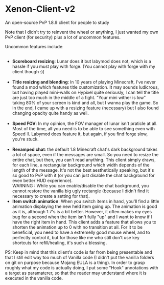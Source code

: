 # Xenon-Client-v2
An open-source PvP 1.8.9 client for people to study

Note that I didn't try to reinvent the wheel or anything, I just wanted my own PvP client (for security) plus a lot of uncommon features.

Uncommon features include:<br><br>
- **Scoreboard resizing**: Lunar does it but labymod does not, which is a hassle if you must play with forge. (You cannot play with forge with my client though :))<br><br>
- **Title resizing and blending**: In 10 years of playing Minecraft, I've never found a mod which features title customization. It may sounds ludicrous, but having played mini-walls on Hypixel quite seriously, I can tell the title are just too much in the middle of a fight. "Your mini wither is low" taking 80% of your screen is kind and all, but I wanna play the game. So in the end, I came up with a resizing feature (necessary) but I also found changing opacity quite handy as well.<br><br>
- **Speed FOV**: In my opinion, the FOV manager of lunar isn't praticle at all. Most of the time, all you need is to be able to see something even with Speed II. Labymod does feature it, but again, if you find forge slow, you're stuck.<br><br>
- **Revamped chat**: the default 1.8 Minecraft chat's dark background takes a lot of space, even if the messages are small. So you need to resize the entire chat, but then, you can't read anything. This client simply draws, for each line, a rectangular background which width depends of the length of the message. It's not the best aesthetically speaking, but it's so good to PvP with it (or you can just disable the chat background for even better HUD experience). <br>
WARNING : While you can enable/disable the chat background, you cannot restore the vanilla big ugly rectangle (because I didn't find it necessary to create a setting for that).
- **Item switch animation**: When you switch items in hand, you'll find a little animation displaying the new held item going up. The animation is good as it is, although 1.7's is a bit better. However, it often makes my eyes bug for a second when the item isn't fully "up" and I want to know if I have the right item in hand. This client adds a feature that allows you to shorten the animation up to 0 with no transition at all. For it to be beneficial, you need to have a extremelly good mouse wheel, and to perfectly control it, but for those like me who still don't use key shortcuts for refill/healing, it's such a blessing.


PS: Keep in mind that this client's code is far from being presentable and that I still edit way too much of Vanilla code (I didn't put the vanilla folders on git on purpose because Mojang EULA is a thing). In order to grasp roughly what my code is actually doing, I put some "Hook" annotations with a target as paramaterer, so that the reader may understand where it is executed in the vanilla code.
